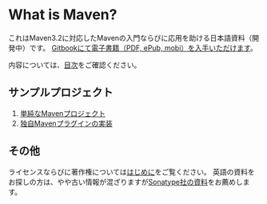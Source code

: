 # What is Maven?

これはMaven3.2に対応したMavenの入門ならびに応用を助ける日本語資料（開発中）です。
[Gitbookにて電子書籍（PDF, ePub, mobi）を入手いただけます](http://kengotoda.gitbooks.io/what-is-maven/)。

内容については、[目次](SUMMARY.md)をご確認ください。

## サンプルプロジェクト

1. [単純なMavenプロジェクト](./sample-maven-project)
2. [独自Mavenプラグインの実装](./sample-maven-plugin)

## その他

ライセンスならびに著作権については[はじめに](./preface.md)をご覧ください。
英語の資料をお探しの方は、やや古い情報が混ざりますが[Sonatype社の資料](http://www.sonatype.com/resources/books)をお薦めします。
